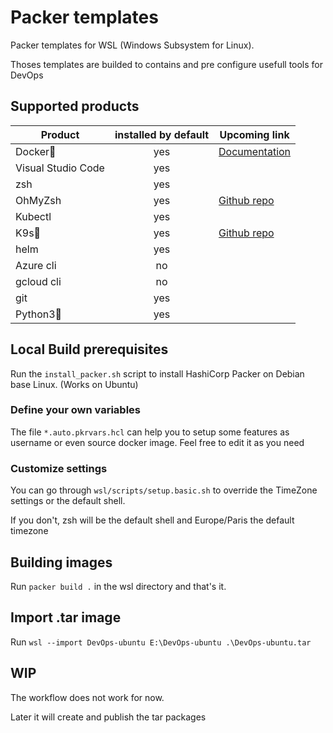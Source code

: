# Packer templates

Packer templates for WSL (Windows Subsystem for Linux).

Thoses templates are builded to contains and pre configure usefull tools for DevOps

## Supported products

|Product              | installed by default  | Upcoming link                                         |
|---------------------|:---------------------:|-------------------------------------------------------|
| Docker🐳            | yes                   | [Documentation](https://docs.docker.com/get-started/) |
| Visual Studio Code  | yes                   |                                                       |
| zsh                 | yes                   |                                                       |
| OhMyZsh             | yes                   | [Github repo](https://docs.docker.com/get-started/)   |
| Kubectl             | yes                   |                                                       |
| K9s🐶               | yes                   | [Github repo](https://github.com/derailed/k9s)        |
| helm                | yes                   |                                                       |
| Azure cli           | no                    |                                                       |
| gcloud cli          | no                    |                                                       |
| git                 | yes                   |                                                       |
| Python3🐍           | yes                   |                                                       |


## Local Build prerequisites

Run the `install_packer.sh` script to install HashiCorp Packer on Debian base Linux. (Works on Ubuntu)

### Define your own variables

The file `*.auto.pkrvars.hcl` can help you to setup some features as username or even source docker image. 
Feel free to edit it as you need

### Customize settings

You can go through `wsl/scripts/setup.basic.sh` to override the TimeZone settings or the default shell. 

If you don't, zsh will be the default shell and Europe/Paris the default timezone

## Building images 

Run `packer build .` in the wsl directory and that's it.

## Import .tar image

Run `wsl --import DevOps-ubuntu E:\DevOps-ubuntu .\DevOps-ubuntu.tar`


## WIP

The workflow does not work for now. 

Later it will create and publish the tar packages